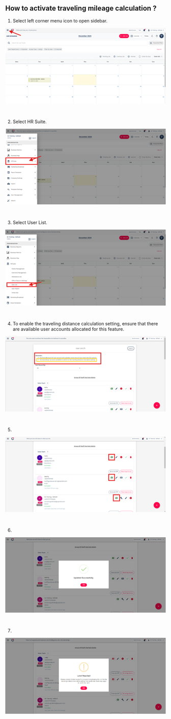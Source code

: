 ## How to activate traveling mileage calculation ?

1) Select left corner menu icon to open sidebar. <br>
<p align="center">
         <img src="img2/Activation_Mileage_Step_1.png" alt="How to activate traveling mileage calculation ?">
</p><br>

2) Select HR Suite. <br>
<p align="center">
         <img src="img2/Activation_Mileage_Step_2.png" alt="How to activate traveling mileage calculation ?">
</p><br>

3) Select User List. <br>
<p align="center">
         <img src="img2/Activation_Mileage_Step_3.png" alt="How to activate traveling mileage calculation ?">
</p><br>

4) To enable the traveling distance calculation setting, ensure that there are available user accounts allocated for this feature. <br>
<p align="center">
         <img src="img2/Activation_Mileage_Step_4.png" alt="How to activate traveling mileage calculation ?">
</p><br>

5)
<p align="center">
         <img src="img2/Activation_Mileage_Step_5.png" alt="How to activate traveling mileage calculation ?">
</p><br>

6)
<p align="center">
         <img src="img2/Activation_Mileage_Step_6.png" alt="How to activate traveling mileage calculation ?">
</p><br>

7)
<p align="center">
         <img src="img2/Activation_Mileage_Step_7.png" alt="How to activate traveling mileage calculation ?">
</p><br>
